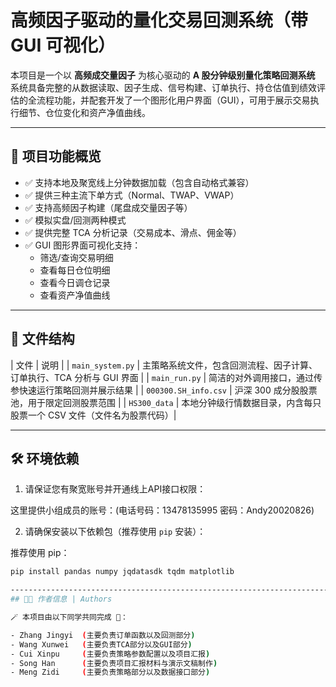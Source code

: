 # 高频因子驱动的量化交易回测系统（带 GUI 可视化）

本项目是一个以 **高频成交量因子** 为核心驱动的 **A 股分钟级别量化策略回测系统**
系统具备完整的从数据读取、因子生成、信号构建、订单执行、持仓估值到绩效评估的全流程功能，并配套开发了一个图形化用户界面（GUI），可用于展示交易执行细节、仓位变化和资产净值曲线。

--------------------------------------------------------------------------------------------------------------
## 🚀 项目功能概览

- ✅ 支持本地及聚宽线上分钟数据加载（包含自动格式兼容）
- ✅ 提供三种主流下单方式（Normal、TWAP、VWAP）
- ✅ 支持高频因子构建（尾盘成交量因子等）
- ✅ 模拟实盘/回测两种模式
- ✅ 提供完整 TCA 分析记录（交易成本、滑点、佣金等）
- ✅ GUI 图形界面可视化支持：
  - 筛选/查询交易明细
  - 查看每日仓位明细
  - 查看今日调仓记录
  - 查看资产净值曲线

--------------------------------------------------------------------------------------------------------------
## 📁 文件结构

| 文件 | 说明 |
| `main_system.py`     | 主策略系统文件，包含回测流程、因子计算、订单执行、TCA 分析与 GUI 界面 |
| `main_run.py`        | 简洁的对外调用接口，通过传参快速运行策略回测并展示结果 |
| `000300.SH_info.csv` | 沪深 300 成分股股票池，用于限定回测股票范围 |
| `HS300_data`         | 本地分钟级行情数据目录，内含每只股票一个 CSV 文件（文件名为股票代码）|

--------------------------------------------------------------------------------------------------------------
## 🛠️ 环境依赖

1. 请保证您有聚宽账号并开通线上API接口权限：

这里提供小组成员的账号：(电话号码：13478135995  密码：Andy20020826)

2. 请确保安装以下依赖包（推荐使用 `pip` 安装）：

推荐使用 pip：
```bash
pip install pandas numpy jqdatasdk tqdm matplotlib

--------------------------------------------------------------------------------------------------------------
## 👩‍💻 作者信息 | Authors

🪄 本项目由以下同学共同完成 🎉：

- Zhang Jingyi  (主要负责订单函数以及回测部分)
- Wang Xunwei   (主要负责TCA部分以及GUI部分)
- Cui Xinpu     (主要负责策略参数配置以及项目汇报)
- Song Han      (主要负责项目汇报材料与演示文稿制作)
- Meng Zidi     (主要负责策略部分以及数据接口部分)